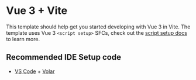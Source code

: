 # Vue 3 + Vite

This template should help get you started developing with Vue 3 in Vite. The template uses Vue 3 `<script setup>` SFCs, check out the [script setup docs](https://v3.vuejs.org/api/sfc-script-setup.html#sfc-script-setup) to learn more.

## Recommended IDE Setup code

- [VS Code](https://code.visualstudio.com/) + [Volar](https://marketplace.visualstudio.com/items?itemName=Vue.volar)
